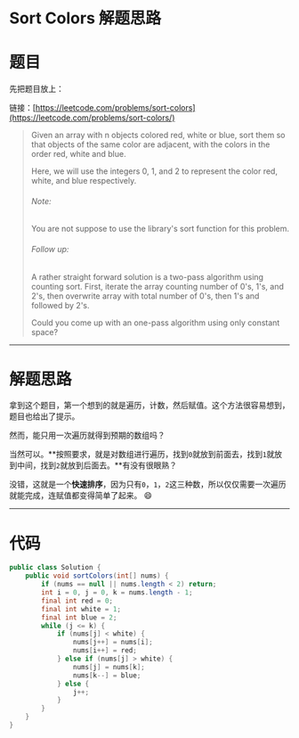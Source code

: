 # Sort Colors 解题思路


# 题目

先把题目放上：

链接：[https://leetcode.com/problems/sort-colors](https://leetcode.com/problems/sort-colors/)

> Given an array with n objects colored red, white or blue, sort them so that objects of the same color are  adjacent, with the colors in the order red, white and blue.
>
> Here, we will use the integers 0, 1, and 2 to represent the color red, white, and blue respectively.
>
> ###### Note:
> You are not suppose to use the library's sort function for this problem.
>
> ###### Follow up:
> A rather straight forward solution is a two-pass algorithm using counting sort.
> First, iterate the array counting number of 0's, 1's, and 2's, then overwrite array with total number of 0's,  then 1's and followed by 2's.
>
> Could you come up with an one-pass algorithm using only constant space?

---

# 解题思路

拿到这个题目，第一个想到的就是遍历，计数，然后赋值。这个方法很容易想到，题目也给出了提示。

然而，能只用一次遍历就得到预期的数组吗？

当然可以。**按照要求，就是对数组进行遍历，找到`0`就放到前面去，找到`1`就放到中间，找到`2`就放到后面去。**有没有很眼熟？

没错，这就是一个**快速排序**，因为只有`0`，`1`，`2`这三种数，所以仅仅需要一次遍历就能完成，连赋值都变得简单了起来。 :smile: 

---

# 代码

```java
public class Solution {
	public void sortColors(int[] nums) {
		if (nums == null || nums.length < 2) return;
		int i = 0, j = 0, k = nums.length - 1;
		final int red = 0;
		final int white = 1;
		final int blue = 2;
		while (j <= k) {
			if (nums[j] < white) {
				nums[j++] = nums[i];
				nums[i++] = red;
			} else if (nums[j] > white) {
				nums[j] = nums[k];
				nums[k--] = blue;
			} else {
				j++;
			}
		}
	}
}

```

